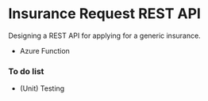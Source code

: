 # Insurance Request REST API

Designing a REST API for applying for a generic insurance.

* Azure Function

### To do list

* (Unit) Testing
